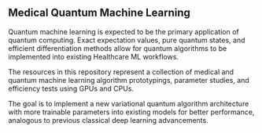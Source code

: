 ## Medical Quantum Machine Learning
Quantum machine learning is expected to be the primary application of quantum computing. Exact expectation values, pure quantum states, and efficient differentiation methods allow for quantum algorithms to be implemented into existing Healthcare ML workflows.

The resources in this repository represent a collection of medical and quantum machine learning algorithm prototypings, parameter studies, and efficiency tests using GPUs and CPUs.

The goal is to implement a new variational quantum algorithm architecture with more trainable parameters into existing models for better performance, analogous to previous classical deep learning advancements.
